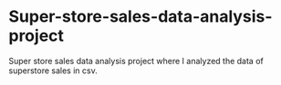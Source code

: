 # Super-store-sales-data-analysis-project
Super store sales data analysis project where I analyzed the data of superstore sales in csv. 
